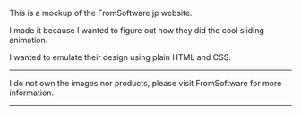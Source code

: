 This is a mockup of the FromSoftware.jp website. 

I made it because I wanted to figure out how they did the cool sliding animation. 

I wanted to emulate their design using plain HTML and CSS. 


****************************************************************

I do not own the images nor products, please visit FromSoftware for more information.

****************************************************************
